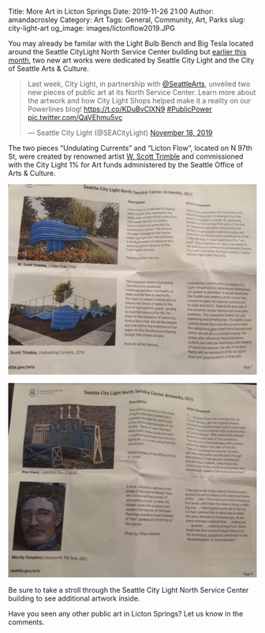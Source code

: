 Title: More Art in Licton Springs
Date: 2019-11-26 21:00
Author: amandacrosley
Category: Art
Tags: General, Community, Art, Parks
slug: city-light-art
og_image: images/lictonflow2019.JPG

You may already be familar with the Light Bulb Bench and Big Tesla located around the Seattle CityLight North Service Center building but [earlier this month](https://powerlines.seattle.gov/2019/11/14/city-light-unveils-new-public-artwork-at-its-north-service-center/), two new art works were dedicated by Seattle City Light and the City of Seattle Arts & Culture. 

<blockquote class="twitter-tweet" data-lang="en"><p lang="en" dir="ltr">Last week, City Light, in partnership with <a href="https://twitter.com/SeattleArts?ref_src=twsrc%5Etfw">@SeattleArts</a>, unveiled two new pieces of public art at its North Service Center. Learn more about the artwork and how City Light Shops helped make it a reality on our Powerlines blog! <a href="https://t.co/KDuBvClXN9">https://t.co/KDuBvClXN9</a> <a href="https://twitter.com/hashtag/PublicPower?src=hash&amp;ref_src=twsrc%5Etfw">#PublicPower</a> <a href="https://t.co/QaVEhmu5vc">pic.twitter.com/QaVEhmu5vc</a></p>&mdash; Seattle City Light (@SEACityLight) <a href="https://twitter.com/SEACityLight/status/1196518798939037696?ref_src=twsrc%5Etfw">November 18, 2019</a></blockquote>
<script async src="https://platform.twitter.com/widgets.js" charset="utf-8"></script>

The two pieces “Undulating Currents” and “Licton Flow”, located on N 97th St, were created by renowned artist [W. Scott Trimble](http://www.wstrimble.com/) and commissioned with the City Light 1% for Art funds administered by the Seattle Office of Arts & Culture.

[![Seattle City Light 2019: W. Scott Trimble](/images/wscotttrimbleartworks.jpg)](/images/wscotttrimbleartworks.jpg)

[![Seattle City Light Art](/images/SeattleCityLightArt.JPG)](/images/SeattleCityLightArt.JPG)

Be sure to take a stroll through the Seattle City Light North Service Center building to see additional artwork inside. 

Have you seen any other public art in Licton Springs? Let us know in the comments. 


